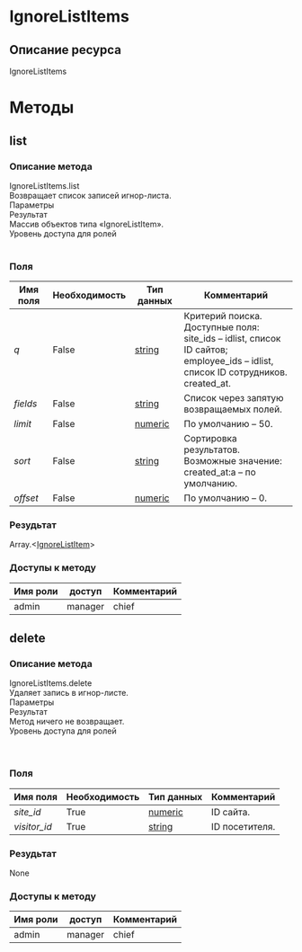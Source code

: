 
# IgnoreListItems

## Описание ресурса
IgnoreListItems<br/>
# Методы

## list

### Описание метода
IgnoreListItems.list<br/>Возвращает список записей игнор-листа.<br/>Параметры<br/>Результат<br/>Массив объектов типа «IgnoreListItem».<br/>Уровень доступа для ролей<br/><br/>
### Поля

| Имя поля | Необходимость | Тип данных | Комментарий |
|---|---|---|---|
|*q*|False|[string](/docs/types/string.md)|Критерий поиска.<br/>Доступные поля:<br/>site_ids – idlist, список ID сайтов;<br/>employee_ids – idlist, список ID сотрудников.<br/>created_at.<br/>|
|*fields*|False|[string](/docs/types/string.md)|Список через запятую возвращаемых полей.<br/>|
|*limit*|False|[numeric](/docs/types/numeric.md)|По умолчанию – 50.<br/>|
|*sort*|False|[string](/docs/types/string.md)|Сортировка результатов.<br/>Возможные значение:<br/>created_at:a – по умолчанию.<br/>|
|*offset*|False|[numeric](/docs/types/numeric.md)|По умолчанию – 0.<br/>|

### Резудьтат
Array.<[IgnoreListItem](/docs/types/IgnoreListItem.md)>
### Доступы к методу

| Имя роли | доступ | Комментарий |
|---|---|---|
|admin|manager|chief|chief_partner|operator|admin_partner
## delete

### Описание метода
IgnoreListItems.delete<br/>Удаляет запись в игнор-листе.<br/>Параметры<br/>Результат<br/>Метод ничего не возвращает.<br/>Уровень доступа для ролей<br/><br/><br/>
### Поля

| Имя поля | Необходимость | Тип данных | Комментарий |
|---|---|---|---|
|*site_id*|True|[numeric](/docs/types/numeric.md)|ID сайта.<br/>|
|*visitor_id*|True|[string](/docs/types/string.md)|ID посетителя.<br/>|

### Резудьтат
None
### Доступы к методу

| Имя роли | доступ | Комментарий |
|---|---|---|
|admin|manager|chief|chief_partner|operator|admin_partner
